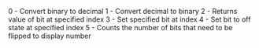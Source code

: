 0 - Convert binary to decimal
1 - Convert decimal to binary
2 - Returns value of bit at specified index
3 - Set specified bit at index
4 - Set bit to off state at specified index
5 - Counts the number of bits that need to be flipped to display number
